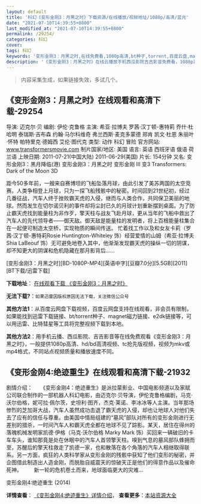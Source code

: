 ```yaml
---
layout: default
title: '科幻《变形金刚3：月黑之时》下载资源/在线播放/视频地址/1080p/高清/蓝光'
date: "2021-07-10T14:39:55+0800"
last_modified_at: "2021-07-10T14:39:55+0800"
permalink: /29254/
categories: 科幻
cover:
tags: 科幻
keywords: '变形金刚3：月黑之时,在线免费看,1080p高清,bt种子,torrent,百度云盘,magnet,磁力链,迅雷下载资源'
description: '《变形金刚3：月黑之时》在线云播放手机西瓜影院吉吉影音免费看，1080p高清bd/hd未删减完整版和tc抢先枪版，mkv/mp4格式，附带bt/torrent种子、magnet/磁力链、百度云盘、网盘资源迅雷下载链接'
---
```


>内容采集生成，如果链接失效，多试几个。


## 《变形金刚3：月黑之时》在线观看和高清下载-29254

导演: 迈克尔·贝 编剧: 伊伦·克鲁格 主演: 希亚·拉博夫 罗茜·汉丁顿-惠特莉 乔什·杜哈明 泰瑞斯·吉布森 约翰·马尔科维奇 弗兰西斯·麦克多蒙德 郑肯 凯文·杜恩 朱丽叶·怀特 帕特里克·德姆西 艾伦·图代克 类型: 动作 科幻 冒险 官方网站: www.transformersmovie.com 制片国家/地区: 美国 语言: 英语 西班牙语 俄语 荷兰语 上映日期: 2011-07-21(中国大陆) 2011-06-29(美国) 片长: 154分钟 又名: 变形金刚3：黑月降临(港) 变形金刚3：月黑之时 变形金刚 Ⅲ 变3 Transformers: Dark of the Moon 3D

距今50多年前，一艘来自赛博坦的飞船坠落月球，由此引发了美苏两国的太空竞赛。人类争相登上月球，只为一探飞船残骸中的秘密。时间回到21世纪初，经过几番征战，汽车人终于挫败霸天虎的入侵，继而与人类合作，共同保卫美丽的地球。然而发生在切尔诺贝利的事件却将尘封已久的月球计划重新摆到桌面。为了防止霸天虎找到能量柱为非作歹，擎天柱与战友飞赴月球，更从当年的飞船中救出了汽车人的先代领导者——御天敌。御天敌是能量柱的发明者，将上百根能量柱集合在一起便可制造太空桥，实现物质的瞬间传送。 忙着找工作以及和女友卡莉（罗茜·汉丁顿-惠特莉Rosie Huntington-Whiteley 饰）经营爱情的山姆（希亚·拉博夫 Shia LaBeouf 饰）无可避免地卷入其中，他渐渐发现霸天虎的操纵一切的阴谋，却不知更大的阴谋和危机隐藏在那月影背后……


[变形金刚3：月黑之时][BD-1080P-MP4][英语中字][豆瓣7.0分][5.5GB][2011][BT下载/迅雷下载]

**下载地址**： [在线观看下载 《变形金刚3：月黑之时》](https://www.btdx8.com/torrent/transformers_dark_of_the_moon_2011.html) 


**无法下载?**：`如果迅雷因版权原因无法下载，关注微信公众号 `

**其他方法1**：从百度云网盘下载视频，百度云网盘支持在线观看，非会员有限制，如果能找到迅雷下载链接、bt/torrent种子、magnet磁力链接、e2dk链接等，可以用迅雷、比特彗星等工具将完整视频下载到本地。

**其他方法2**：用手机云播、西瓜影院、吉吉影音等在线免费观看《变形金刚3：月黑之时》，一般提供1080p高清、hd/bd高清视频、tc抢先版视频，视频为mkv或mp4格式，不同站点视频质量和播放速度不同。


## 《变形金刚4:绝迹重生》在线观看和高清下载-21932

剧情介绍：　　《变形金刚4：绝迹重生》是派拉蒙影业、中国电影频道以及家赋公司联合制作的一部机器人科幻电影，由迈克尔·贝导演，伊伦克鲁格编剧，马克·沃尔伯格，妮可拉·佩尔茨，史坦利·图齐，杰克·莱诺、李冰冰等人主演。当年那场惨烈的芝加哥大战，汽车人虽然成功击退了霸天虎的入侵，却也让地球人对他们失去了应有的信任与尊重。由美国中情局组建的“墓风”部队对所有的变形金刚进行无差别的猎杀，一时间汽车人和霸天虎全都在地球不见了踪影。某天，居住在得州的落魄机械发明家凯德·伊格（马克·沃尔伯格 Marky Mark 饰）买回来一辆破旧的卡车车头，谁知那竟是处在休眠中的汽车人首领擎天柱。嗅到气息的墓风部队蜂拥而至，苏醒后的擎天柱救走了凯德一家，也和散落在各个角落的汽车人相继取得联系。另一方面，疯狂的人类科学家从变形金刚的残骸中获知了他们变形的秘密，并企图借此制造出人造金刚，而脱胎自威震天的惊破天正是他们的得意作品以及催命死神。 　　新一轮的危机卷土而来，地球面临更大的灾难…


变形金刚4:绝迹重生 (2014)

**详情查看**： [《变形金刚4:绝迹重生》详情介绍](/movie/21932/)， **查看更多**：[本站资源大全](/movie/t/all/)

